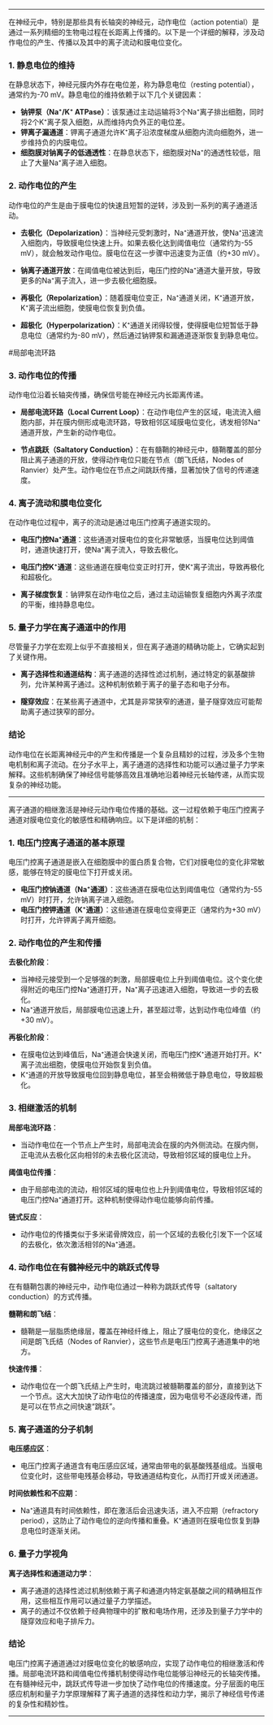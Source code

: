 
---

在神经元中，特别是那些具有长轴突的神经元，动作电位（action potential）是通过一系列精细的生物电过程在长距离上传播的。以下是一个详细的解释，涉及动作电位的产生、传播以及其中的离子流动和膜电位变化。

### 1. **静息电位的维持**

在静息状态下，神经元膜内外存在电位差，称为静息电位（resting potential），通常约为-70 mV。静息电位的维持依赖于以下几个关键因素：

- **钠钾泵（Na⁺/K⁺ ATPase）**：该泵通过主动运输将3个Na⁺离子排出细胞，同时将2个K⁺离子泵入细胞，从而维持内负外正的电位差。
- **钾离子漏通道**：钾离子通道允许K⁺离子沿浓度梯度从细胞内流向细胞外，进一步维持负的内膜电位。
- **细胞膜对钠离子的低通透性**：在静息状态下，细胞膜对Na⁺的通透性较低，阻止了大量Na⁺离子进入细胞。

### 2. **动作电位的产生**

动作电位的产生是由于膜电位的快速且短暂的逆转，涉及到一系列的离子通道活动。

- **去极化（Depolarization）**：当神经元受刺激时，Na⁺通道开放，使Na⁺迅速流入细胞内，导致膜电位快速上升。如果去极化达到阈值电位（通常约为-55 mV），就会触发动作电位。膜电位在这一步骤中迅速变为正值（约+30 mV）。
  
- **钠离子通道开放**：在阈值电位被达到后，电压门控的Na⁺通道大量开放，导致更多的Na⁺离子流入，进一步去极化细胞膜。

- **再极化（Repolarization）**：随着膜电位变正，Na⁺通道关闭，K⁺通道开放，K⁺离子流出细胞，使膜电位恢复到负值。

- **超极化（Hyperpolarization）**：K⁺通道关闭得较慢，使得膜电位短暂低于静息电位（通常约为-80 mV），然后通过钠钾泵和漏通道逐渐恢复到静息电位。

#局部电流环路

### 3. **动作电位的传播**

动作电位沿着长轴突传播，确保信号能在神经元内长距离传递。

- **局部电流环路（Local Current Loop）**：在动作电位产生的区域，电流流入细胞内部，并在膜内侧形成电流环路，导致相邻区域膜电位变化，诱发相邻Na⁺通道开放，产生新的动作电位。

- **节点跳跃（Saltatory Conduction）**：在有髓鞘的神经元中，髓鞘覆盖的部分阻止离子通道的开放，使得动作电位只能在节点（朗飞氏结，Nodes of Ranvier）处产生。动作电位在节点之间跳跃传播，显著加快了信号的传递速度。

### 4. **离子流动和膜电位变化**

在动作电位过程中，离子的流动是通过电压门控离子通道实现的。

- **电压门控Na⁺通道**：这些通道对膜电位的变化非常敏感，当膜电位达到阈值时，通道快速打开，使Na⁺离子流入，导致去极化。

- **电压门控K⁺通道**：这些通道在膜电位变正时打开，使K⁺离子流出，导致再极化和超极化。

- **离子梯度恢复**：钠钾泵在动作电位之后，通过主动运输恢复细胞内外离子浓度的平衡，维持静息电位。

### 5. **量子力学在离子通道中的作用**

尽管量子力学在宏观上似乎不直接相关，但在离子通道的精确功能上，它确实起到了关键作用。

- **离子选择性和通道结构**：离子通道的选择性滤过机制，通过特定的氨基酸排列，允许某种离子通过。这种机制依赖于离子的量子态和电子分布。
  
- **隧穿效应**：在某些离子通道中，尤其是非常狭窄的通道，量子隧穿效应可能帮助离子通过狭窄的部分。

### 结论

动作电位在长距离神经元中的产生和传播是一个复杂且精妙的过程，涉及多个生物电机制和离子流动。在分子水平上，离子通道的选择性和功能可以通过量子力学来解释。这些机制确保了神经信号能够高效且准确地沿着神经元长轴传递，从而实现复杂的神经功能。

---

离子通道的相继激活是神经元动作电位传播的基础。这一过程依赖于电压门控离子通道对膜电位变化的敏感性和精确响应。以下是详细的机制：

### 1. **电压门控离子通道的基本原理**

电压门控离子通道是嵌入在细胞膜中的蛋白质复合物，它们对膜电位的变化非常敏感，能够在特定的膜电位下打开或关闭。

- **电压门控钠通道（Na⁺通道）**：这些通道在膜电位达到阈值电位（通常约为-55 mV）时打开，允许钠离子进入细胞。
- **电压门控钾通道（K⁺通道）**：这些通道在膜电位变得更正（通常约为+30 mV）时打开，允许钾离子离开细胞。

### 2. **动作电位的产生和传播**

**去极化阶段**：
- 当神经元接受到一个足够强的刺激，局部膜电位上升到阈值电位。这个变化使得附近的电压门控Na⁺通道打开，Na⁺离子迅速进入细胞，导致进一步的去极化。
- Na⁺通道开放后，局部膜电位迅速上升，甚至超过零，达到动作电位峰值（约+30 mV）。

**再极化阶段**：
- 在膜电位达到峰值后，Na⁺通道会快速关闭，而电压门控K⁺通道开始打开。K⁺离子流出细胞，使膜电位开始恢复到负值。
- K⁺通道的开放导致膜电位回到静息电位，甚至会稍微低于静息电位，导致超极化。

### 3. **相继激活的机制**

**局部电流环路**：
- 当动作电位在一个节点上产生时，局部电流会在膜的内外侧流动。在膜内侧，正电流从去极化区向相邻的未去极化区流动，导致相邻区域的膜电位上升。

**阈值电位传播**：
- 由于局部电流的流动，相邻区域的膜电位也上升到阈值电位，导致相邻区域的电压门控Na⁺通道打开。这种机制使得动作电位能够向前传播。

**链式反应**：
- 动作电位的传播类似于多米诺骨牌效应，前一个区域的去极化引发下一个区域的去极化，依次激活相邻的Na⁺通道。

### 4. **动作电位在有髓神经元中的跳跃式传导**

在有髓鞘包裹的神经元中，动作电位通过一种称为跳跃式传导（saltatory conduction）的方式传播。

**髓鞘和朗飞结**：
- 髓鞘是一层脂质绝缘层，覆盖在神经纤维上，阻止了膜电位的变化，绝缘区之间是朗飞氏结（Nodes of Ranvier），这些节点是电压门控离子通道集中的地方。

**快速传播**：
- 动作电位在一个朗飞氏结上产生时，电流跳过被髓鞘覆盖的部分，直接到达下一个节点。这大大加快了动作电位的传播速度，因为电信号不必逐段传递，而是可以在节点之间快速“跳跃”。

### 5. **离子通道的分子机制**

**电压感应区**：
- 电压门控离子通道含有电压感应区域，通常由带电的氨基酸残基组成。当膜电位变化时，这些带电残基会移动，导致通道结构变化，从而打开或关闭通道。

**时间依赖性和不应期**：
- Na⁺通道具有时间依赖性，即在激活后会迅速失活，进入不应期（refractory period），这防止了动作电位的逆向传播和重叠。K⁺通道则在膜电位恢复到静息电位时逐渐关闭。

### 6. **量子力学视角**

**离子选择性和通道动力学**：
- 离子通道的选择性滤过机制依赖于离子和通道内特定氨基酸之间的精确相互作用，这些相互作用可以通过量子力学描述。
- 离子的通过不仅依赖于经典物理中的扩散和电场作用，还涉及到量子力学中的隧穿效应和电子排斥力。

### 结论

电压门控离子通道通过对膜电位变化的敏感响应，实现了动作电位的相继激活和传播。局部电流环路和阈值电位传播机制使得动作电位能够沿神经元的长轴突传播。在有髓神经元中，跳跃式传导进一步加快了动作电位的传播速度。分子层面的电压感应机制和量子力学原理解释了离子通道的选择性和动力学，揭示了神经信号传递的复杂性和精妙性。

---




